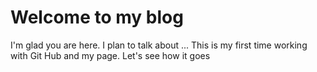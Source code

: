 # Welcome to my blog

I'm glad you are here. I plan to talk about ...
This is my first time working with Git Hub and my page.  Let's see how it goes
